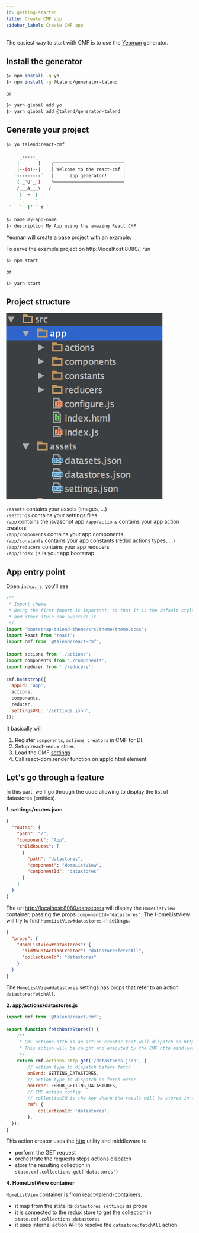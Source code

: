 ```yaml
---
id: getting-started
title: Create CMF app
sidebar_label: Create CMF app
---
```


The easiest way to start with CMF is to use the [Yeoman](http://yeoman.io/) generator.

## Install the generator

```bash
$> npm install -g yo
$> npm install -g @talend/generator-talend
```
or
```bash
$> yarn global add yo
$> yarn global add @talend/generator-talend
```

## Generate your project

```bash
$> yo talend:react-cmf

     _-----_
    |       |    ╭──────────────────────────╮
    |--(o)--|    │ Welcome to the react-cmf │
   `---------´   │      app generator!      │
    ( _´U`_ )    ╰──────────────────────────╯
    /___A___\   /
     |  ~  |
   __'.___.'__
 ´   `  |° ´ Y `

$> name my-app-name
$> description My App using the amazing React CMF
```

Yeoman will create a base project with an example.

To serve the example project on http://localhost:8080/, run

```bash
$> npm start
```
or
```bash
$> yarn start
```

## Project structure

![Project hierarchy](assets/Getting-started-hierarchy.png)

`/assets` contains your assets (images, ...)<br>
`/settings` contains your settings files<br>
`/app` contains the javascript app
`/app/actions` contains your app action creators<br>
`/app/components` contains your app components<br>
`/app/constants` contains your app constants (redux actions types, ...)<br>
`/app/reducers` contains your app reducers<br>
`/app/index.js` is your app bootstrap<br>

## App entry point

Open `index.js`, you'll see

```javascript
/**
 * Import theme.
 * Being the first import is important, so that it is the default style
 * and other style can override it
 */
import 'bootstrap-talend-theme/src/theme/theme.scss';
import React from 'react';
import cmf from '@talend/react-cmf';

import actions from './actions';
import components from './components';
import reducer from './reducers';

cmf.bootstrap({
  appId: 'app',
  actions,
  components,
  reducer,
  settingsURL: '/settings.json',
});
```

It basically will

1. Register `components`, `actions creators` in CMF for DI.
2. Setup react-redux store.
3. Load the CMF [settings](https://github.com/Talend/ui/tree/master/packages/cmf/src/settings.md)
4. Call react-dom.render function on appId html element.


## Let's go through a feature

In this part, we'll go through the code allowing to display the list of datastores (entities).

**1. settings/routes.json**
```json
{
  "routes": {
    "path": "/",
    "component": "App",
    "childRoutes": [
      {
        "path": "datastores",
        "component": "HomeListView",
        "componentId": "datastores"
      }
    ]
  }
}
```

The url [http://localhost:8080/datastores](http://localhost:8080/datastores) will display the `HomeListView` container, passing the props `componentId="datastores"`.
The HomeListView will try to find `HomeListView#datastores` in settings:

```json
{
  "props": {
    "HomeListView#datastores": {
      "didMountActionCreator": "datastore:fetchAll",
      "collectionId": "datastores"
    }
  }
}
```

The `HomeListView#datastores` settings has props that refer to an action `datastore:fetchAll`.

**2. app/actions/datastores.js**

```javascript
import cmf from '@talend/react-cmf';

export function fetchDataStores() {
	/**
	 * CMF actions.http is an action creator that will dispatch an http action.
	 * This action will be caught and executed by the CMF http middleware
	 */
	return cmf.actions.http.get('/datastores.json', {
		// action type to dispatch before fetch
		onSend: GETTING_DATASTORES,
		// action type to dispatch on fetch error
		onError: ERROR_GETTING_DATASTORES,
		// CMF action config
		// collectionId is the key where the result will be stored in app state
		cmf: {
			collectionId: 'datastores',
		},
  });
}
```

This action creator uses the [http](https://github.com/Talend/ui/tree/master/packages/cmf/src/middlewares/http/index.md) utility and middleware to
* perform the GET request
* orchestrate the requests steps actions dispatch
* store the resulting collection in `state.cmf.collections.get('datastores')`

**4. HomeListView container**

`HomeListView` container is from [react-talend-containers](https://github.com/Talend/ui/tree/master/packages/containers).
* it map from the state its `datastores settings` as props
* it is connected to the redux store to get the collection in `state.cmf.collections.datastores`
* it uses internal action API to resolve the `datastore:fetchAll` action.
